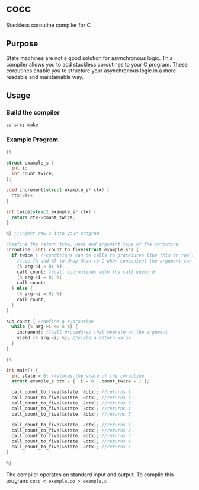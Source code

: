# cocc

Stackless coroutine compiler for C

## Purpose

State machines are not a good solution for asynchronous logic. This compiler allows
you to add stackless coroutines to your C program. These coroutines enable you to
structure your asynchronous logic in a more readable and maintainable way.

## Usage

### Build the compiler

`cd src; make`

### Example Program

```c
{%

struct example_s {
  int i;
  int count_twice;
};

void increment(struct example_s* ctx) {
  ctx->i++;
}

int twice(struct example_s* ctx) {
  return ctx->count_twice;
}

%} //inject raw c into your program

//define the return type, name and argument type of the coroutine
coroutine (int) count_to_five(struct example_s*) {
  if twice { //conditions can be calls to procedures like this or raw c
    //use {% and %} to drop down to C when convenient the argument can be accessed via arg
    {% arg->i = 0; %}
    call count; //call subroutines with the call keyword
    {% arg->i = 0; %}
    call count;
  } else {
    {% arg->i = 0; %}
    call count;
  }
}

sub count { //define a subroutine
  while {% arg->i <= 5 %} {
    increment; //call procedures that operate on the argument
    yield {% arg->i; %}; //yield a return value
  }
}

{%

int main() {
  int state = 0; //stores the state of the coroutine
  struct example_s ctx = { .i = 0, .count_twice = 1 };

  call_count_to_five(&state, &ctx); //returns 1
  call_count_to_five(&state, &ctx); //returns 2
  call_count_to_five(&state, &ctx); //returns 3
  call_count_to_five(&state, &ctx); //returns 4
  call_count_to_five(&state, &ctx); //returns 5

  call_count_to_five(&state, &ctx); //returns 1
  call_count_to_five(&state, &ctx); //returns 2
  call_count_to_five(&state, &ctx); //returns 3
  call_count_to_five(&state, &ctx); //returns 4
  call_count_to_five(&state, &ctx); //returns 5
}

%}
```

The compiler operates on standard input and output. To compile this program:
`cocc < example.co > example.c`

